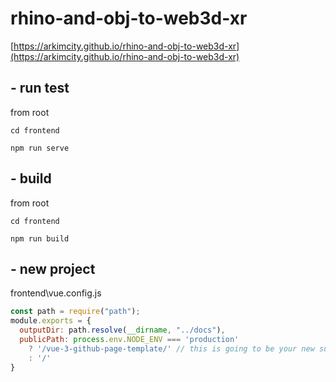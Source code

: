 # rhino-and-obj-to-web3d-xr
 
[https://arkimcity.github.io/rhino-and-obj-to-web3d-xr](https://arkimcity.github.io/rhino-and-obj-to-web3d-xr)

## - run test

from root

```
cd frontend

npm run serve
```

## - build

from root

```
cd frontend

npm run build
```

## - new project

frontend\vue.config.js

```javascript
const path = require("path");
module.exports = {
  outputDir: path.resolve(__dirname, "../docs"),
  publicPath: process.env.NODE_ENV === 'production'
    ? '/vue-3-github-page-template/' // this is going to be your new subdomain url for github pages
    : '/'
}
```
